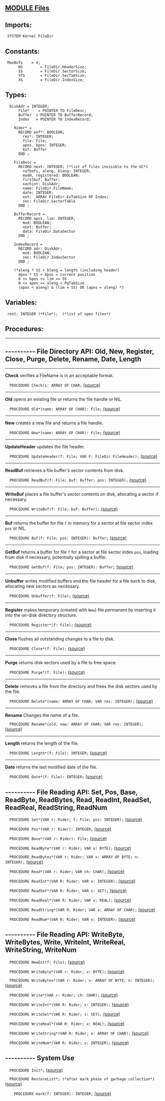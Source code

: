 
## [MODULE Files](https://github.com/io-core/Files/blob/main/Files.Mod)

  ## Imports:
` SYSTEM Kernel FileDir`

## Constants:
```
 MaxBufs    = 4;
      HS        = FileDir.HeaderSize;
      SS        = FileDir.SectorSize;
      STS       = FileDir.SecTabSize;
      XS        = FileDir.IndexSize;

```
## Types:
```
  DiskAdr = INTEGER;
      File*    = POINTER TO FileDesc;
      Buffer  = POINTER TO BufferRecord;
      Index   = POINTER TO IndexRecord;

    Rider* =
      RECORD eof*: BOOLEAN;
        res*: INTEGER;
        file: File;
        apos, bpos: INTEGER;
        buf: Buffer
      END ;

    FileDesc =
      RECORD next: INTEGER; (*list of files invisible to the GC*)
        nofbufs, aleng, bleng: INTEGER;
        modH, registered: BOOLEAN;
        firstbuf: Buffer;
        sechint: DiskAdr;
        name: FileDir.FileName;
        date: INTEGER;
        ext:  ARRAY FileDir.ExTabSize OF Index;
        sec: FileDir.SectorTable
      END ;

    BufferRecord =
      RECORD apos, lim: INTEGER;
        mod: BOOLEAN;
        next: Buffer;
        data: FileDir.DataSector
      END ;

    IndexRecord =
      RECORD adr: DiskAdr;
        mod: BOOLEAN;
        sec: FileDir.IndexSector
      END ;

    (*aleng * SS + bleng = length (including header)
      apos * SS + bpos = current position
      0 <= bpos <= lim <= SS
      0 <= apos <= aleng < PgTabSize
      (apos < aleng) & (lim = SS) OR (apos = aleng) *)

```
## Variables:
```
 root: INTEGER (*File*);  (*list of open files*)

```
## Procedures:
---
## ---------- File Directory API: Old, New, Register, Close, Purge, Delete, Rename, Date, Length
---
**Check** verifies a FileName is in an acceptable format.

`  PROCEDURE Check(s: ARRAY OF CHAR;` [(source)](https://github.com/io-orig/System/blob/main/Files.Mod#L73)

---
**Old** opens an existing file or returns the file handle or NIL.

`  PROCEDURE Old*(name: ARRAY OF CHAR): File;` [(source)](https://github.com/io-orig/System/blob/main/Files.Mod#L95)

---
**New** creates a new file and returns a file handle.

`  PROCEDURE New*(name: ARRAY OF CHAR): File;` [(source)](https://github.com/io-orig/System/blob/main/Files.Mod#L134)

---
**UpdateHeader** updates the file header.

`  PROCEDURE UpdateHeader(f: File; VAR F: FileDir.FileHeader);` [(source)](https://github.com/io-orig/System/blob/main/Files.Mod#L162)

---
**ReadBuf** retrieves a file buffer's sector contents from disk.

`  PROCEDURE ReadBuf(f: File; buf: Buffer; pos: INTEGER);` [(source)](https://github.com/io-orig/System/blob/main/Files.Mod#L173)

---
**WriteBuf** places a file buffer's sector contents on disk, allocating a sector if necessary.

`  PROCEDURE WriteBuf(f: File; buf: Buffer);` [(source)](https://github.com/io-orig/System/blob/main/Files.Mod#L188)

---
**Buf** returns the buffer for file `f` in memory for a sector at file sector index `pos` or NIL.

`  PROCEDURE Buf(f: File; pos: INTEGER): Buffer;` [(source)](https://github.com/io-orig/System/blob/main/Files.Mod#L218)

---
**GetBuf** returns a buffer for file `f` for a sector at file sector index `pos`, loading from disk if necessary, potentially spilling a buffer.

`  PROCEDURE GetBuf(f: File; pos: INTEGER): Buffer;` [(source)](https://github.com/io-orig/System/blob/main/Files.Mod#L230)

---
**Unbuffer** writes modified buffers and the file header for a file back to disk, allocating new sectors as necessary.

`  PROCEDURE Unbuffer(f: File);` [(source)](https://github.com/io-orig/System/blob/main/Files.Mod#L249)

---
**Register** makes temporary (created with `New`) file permanent by inserting it into the on-disk directory structure.

`  PROCEDURE Register*(f: File);` [(source)](https://github.com/io-orig/System/blob/main/Files.Mod#L279)

---
**Close** flushes all outstanding changes to a file to disk.

`  PROCEDURE Close*(f: File);` [(source)](https://github.com/io-orig/System/blob/main/Files.Mod#L293)

---
**Purge** returns disk sectors used by a file to free space.

`  PROCEDURE Purge*(f: File);` [(source)](https://github.com/io-orig/System/blob/main/Files.Mod#L302)

---
**Delete** removes a file from the directory and frees the disk sectors used by the file.

`  PROCEDURE Delete*(name: ARRAY OF CHAR; VAR res: INTEGER);` [(source)](https://github.com/io-orig/System/blob/main/Files.Mod#L323)

---
**Rename** Changes the name of a file.

`  PROCEDURE Rename*(old, new: ARRAY OF CHAR; VAR res: INTEGER);` [(source)](https://github.com/io-orig/System/blob/main/Files.Mod#L337)

---
**Length** returns the length of the file.

`  PROCEDURE Length*(f: File): INTEGER;` [(source)](https://github.com/io-orig/System/blob/main/Files.Mod#L359)

---
**Date** returns the last modified date of the file.

`  PROCEDURE Date*(f: File): INTEGER;` [(source)](https://github.com/io-orig/System/blob/main/Files.Mod#L367)

## ---------- File Reading API: Set, Pos, Base, ReadByte, ReadBytes, Read, ReadInt, ReadSet, ReadReal, ReadString, ReadNum

`  PROCEDURE Set*(VAR r: Rider; f: File; pos: INTEGER);` [(source)](https://github.com/io-orig/System/blob/main/Files.Mod#L377)


`  PROCEDURE Pos*(VAR r: Rider): INTEGER;` [(source)](https://github.com/io-orig/System/blob/main/Files.Mod#L391)


`  PROCEDURE Base*(VAR r: Rider): File;` [(source)](https://github.com/io-orig/System/blob/main/Files.Mod#L395)


`  PROCEDURE ReadByte*(VAR r: Rider; VAR x: BYTE);` [(source)](https://github.com/io-orig/System/blob/main/Files.Mod#L399)


`  PROCEDURE ReadBytes*(VAR r: Rider; VAR x: ARRAY OF BYTE; n: INTEGER);` [(source)](https://github.com/io-orig/System/blob/main/Files.Mod#L416)


`  PROCEDURE Read*(VAR r: Rider; VAR ch: CHAR);` [(source)](https://github.com/io-orig/System/blob/main/Files.Mod#L422)


`  PROCEDURE ReadInt*(VAR R: Rider; VAR x: INTEGER);` [(source)](https://github.com/io-orig/System/blob/main/Files.Mod#L439)


`  PROCEDURE ReadSet*(VAR R: Rider; VAR s: SET);` [(source)](https://github.com/io-orig/System/blob/main/Files.Mod#L445)


`  PROCEDURE ReadReal*(VAR R: Rider; VAR x: REAL);` [(source)](https://github.com/io-orig/System/blob/main/Files.Mod#L450)


`  PROCEDURE ReadString*(VAR R: Rider; VAR x: ARRAY OF CHAR);` [(source)](https://github.com/io-orig/System/blob/main/Files.Mod#L455)


`  PROCEDURE ReadNum*(VAR R: Rider; VAR x: INTEGER);` [(source)](https://github.com/io-orig/System/blob/main/Files.Mod#L465)

## ---------- File Reading API: WriteByte, WriteBytes, Write, WriteInt, WriteReal, WriteString, WriteNum

`  PROCEDURE NewExt(f: File);` [(source)](https://github.com/io-orig/System/blob/main/Files.Mod#L478)


`  PROCEDURE WriteByte*(VAR r: Rider; x: BYTE);` [(source)](https://github.com/io-orig/System/blob/main/Files.Mod#L485)


`  PROCEDURE WriteBytes*(VAR r: Rider; x: ARRAY OF BYTE; n: INTEGER);` [(source)](https://github.com/io-orig/System/blob/main/Files.Mod#L506)


`  PROCEDURE Write*(VAR r: Rider; ch: CHAR);` [(source)](https://github.com/io-orig/System/blob/main/Files.Mod#L512)


`  PROCEDURE WriteInt*(VAR R: Rider; x: INTEGER);` [(source)](https://github.com/io-orig/System/blob/main/Files.Mod#L533)


`  PROCEDURE WriteSet*(VAR R: Rider; s: SET);` [(source)](https://github.com/io-orig/System/blob/main/Files.Mod#L540)


`  PROCEDURE WriteReal*(VAR R: Rider; x: REAL);` [(source)](https://github.com/io-orig/System/blob/main/Files.Mod#L544)


`  PROCEDURE WriteString*(VAR R: Rider; x: ARRAY OF CHAR);` [(source)](https://github.com/io-orig/System/blob/main/Files.Mod#L548)


`  PROCEDURE WriteNum*(VAR R: Rider; x: INTEGER);` [(source)](https://github.com/io-orig/System/blob/main/Files.Mod#L554)

## ---------- System Use

`  PROCEDURE Init*;` [(source)](https://github.com/io-orig/System/blob/main/Files.Mod#L565)


`  PROCEDURE RestoreList*; (*after mark phase of garbage collection*)` [(source)](https://github.com/io-orig/System/blob/main/Files.Mod#L569)


`    PROCEDURE mark(f: INTEGER): INTEGER;` [(source)](https://github.com/io-orig/System/blob/main/Files.Mod#L572)

